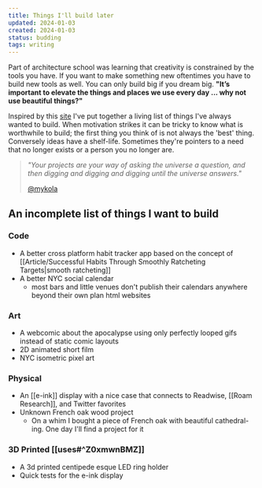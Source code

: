 ```yaml
---
title: Things I'll build later
updated: 2024-01-03
created: 2024-01-03
status: budding
tags: writing
---
```


Part of architecture school was learning that creativity is constrained by the tools you have. If you want to make something new oftentimes you have to build new tools as well. You can only build big if you dream big. __"It’s important to elevate the things and places we use every day ... why not use beautiful things?"__ 

Inspired by this [site](https://willbuildlater.com/) I've put together a living list of things I've always wanted to build. When motivation strikes it can be tricky to know what is worthwhile to build; the first thing you think of is not always the 'best' thing. Conversely ideas have a shelf-life. Sometimes they're pointers to a need that no longer exists or a person you no longer are. 
> *"Your projects are your way of asking the universe a question, and then digging and digging and digging until the universe answers."*
> 
> [@mykola](https://twitter.com/mykola/status/1666274476621803522)

## An incomplete list of things I want to build
### Code
- A better cross platform habit tracker app based on the concept of [[Article/Successful Habits Through Smoothly Ratcheting Targets|smooth ratcheting]]
- A better NYC social calendar
    - most bars and little venues don't publish their calendars anywhere beyond their own plan html websites
### Art
- A webcomic about the apocalypse using only perfectly looped gifs instead of static comic layouts
- 2D animated short film
- NYC isometric pixel art
### Physical
- An [[e-ink]] display with a nice case that connects to Readwise, [[Roam Research]], and Twitter favorites
- Unknown French oak wood project
    - On a whim I bought a piece of French oak with beautiful cathedral-ing. One day I'll find a project for it
### 3D Printed [[uses#^Z0xmwnBMZ]]
- A 3d printed centipede esque LED ring holder
- Quick tests for the e-ink display
